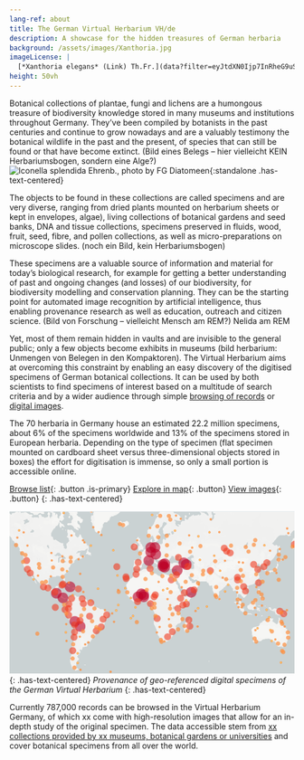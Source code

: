 ```yaml
---
lang-ref: about
title: The German Virtual Herbarium VH/de
description: A showcase for the hidden treasures of German herbaria
background: /assets/images/Xanthoria.jpg
imageLicense: |
  [*Xanthoria elegans* (Link) Th.Fr.](data?filter=eyJtdXN0Ijp7InRheG9uS2V5IjpbMjYwOTk2N119fQ) by [Dr. Robert Lücking](https://www.bgbm.org/en/staff/dr-robert-lucking)
height: 50vh
---
```


Botanical collections of plantae, fungi and lichens are a humongous treasure of biodiversity knowledge stored in many museums and institutions throughout Germany. They’ve been compiled by botanists in the past centuries and continue to grow nowadays and are a valuably testimony the botanical wildlife in the past and the present, of species that can still be found or that have become extinct. (Bild eines Belegs – hier vielleicht KEIN Herbariumsbogen, sondern eine Alge?)
![*Iconella splendida* Ehrenb., photo by FG Diatomeen](assets/images/Iconella_splendida){:standalone .has-text-centered}
  

The objects to be found in these collections are called specimens and are very diverse, ranging from dried plants mounted on herbarium sheets or kept in envelopes, algae), living collections of botanical gardens and seed banks, DNA and tissue collections, specimens preserved in fluids, wood, fruit, seed, fibre, and pollen collections, as well as micro-preparations on microscope slides. (noch ein Bild, kein Herbariumsbogen)

These specimens are a valuable source of information and material for today’s biological research, for example for getting a better understanding of past and ongoing changes (and losses) of our biodiversity, for biodiversity modelling and conservation planning. They can be the starting point for automated image recognition by artificial intelligence, thus enabling provenance research as well as education, outreach and citizen science. (Bild von Forschung – vielleicht Mensch am REM?)
  Nelida am REM

Yet, most of them remain hidden in vaults and are invisible to the general public; only a few objects become exhibits in museums (bild herbarium: Unmengen von Belegen in den Kompaktoren). The Virtual Herbarium aims at overcoming this constraint by enabling an easy discovery of the digitised specimens of German botanical collections. It can be used by both scientists to find specimens of interest based on a multitude of search criteria and by a wider audience through simple [browsing of records](/data) or [digital images](/data?view=gallery).

The 70 herbaria in Germany house an estimated 22.2 million specimens, about 6% of the specimens worldwide and 13% of the specimens stored in European herbaria. Depending on the type of specimen (flat specimen mounted on cardboard sheet versus three-dimensional objects stored in boxes) the effort for digitisation is immense, so only a small portion is accessible online.

[Browse list](/data){: .button .is-primary} [Explore in map](/data?view=map){: .button} [View images](/data?view=gallery){: .button}
{: .has-text-centered}

[![Provenance of geo-referenced digital specimens of the German Virtual Herbarium](/assets/images/map.png)](/data?view=map){: .has-text-centered} 
<i>Provenance of geo-referenced digital specimens of the German Virtual Herbarium</i>
{: .has-text-centered}

Currently <span data-ajax-url="https://api.gbif.org/v1/occurrence/search?networkKey=3aee7756-565e-4dc5-b22c-f997fbd7105c&limit=0">787,000</span> records can be browsed in the Virtual Herbarium Germany, of which <span data-ajax-url="https://api.gbif.org/v1/occurrence/search?mediaType=StillImage&networkKey=3aee7756-565e-4dc5-b22c-f997fbd7105c&limit=0">xx</span> come with high-resolution images that allow for an in-depth study of the original specimen. The data accessible stem from [<span data-ajax-url="https://api.gbif.org/v1/network/3aee7756-565e-4dc5-b22c-f997fbd7105c/constituents?limit=0">xx</span> collections provided by <span data-ajax-url="https://api.gbif.org/v1/network/3aee7756-565e-4dc5-b22c-f997fbd7105c/organization?limit=0">xx</span> museums, botanical gardens or universities](/data?view=dataset) and cover botanical specimens from all over the world.
